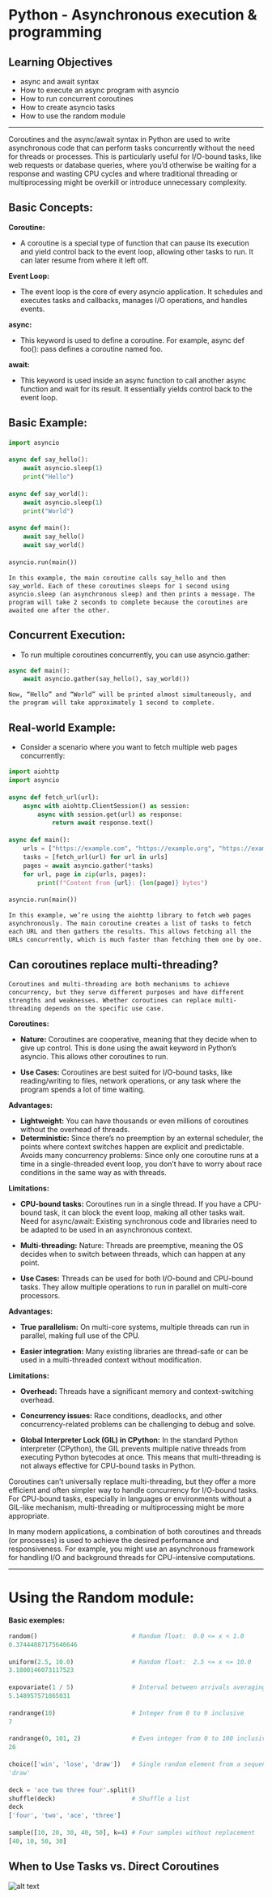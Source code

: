 # Python - Asynchronous execution & programming

## Learning Objectives

+ async and await syntax
+ How to execute an async program with asyncio
+ How to run concurrent coroutines
+ How to create asyncio tasks
+ How to use the random module

---

Coroutines and the async/await syntax in Python are used to write asynchronous code that can perform tasks concurrently without the need for threads or processes. This is particularly useful for I/O-bound tasks, like web requests or database queries, where you’d otherwise be waiting for a response and wasting CPU cycles and where traditional threading or multiprocessing might be overkill or introduce unnecessary complexity.

## Basic Concepts:
**Coroutine:** 
+ A coroutine is a special type of function that can pause its execution and yield control back to the event loop, allowing other tasks to run. It can later resume from where it left off.

**Event Loop:** 
+ The event loop is the core of every asyncio application. It schedules and executes tasks and callbacks, manages I/O operations, and handles events.

**async:** 
+ This keyword is used to define a coroutine. For example, async def foo(): pass defines a coroutine named foo.

**await:** 
+ This keyword is used inside an async function to call another async function and wait for its result. It essentially yields control back to the event loop.

## Basic Example:
```python
import asyncio

async def say_hello():
    await asyncio.sleep(1)
    print("Hello")

async def say_world():
    await asyncio.sleep(1)
    print("World")

async def main():
    await say_hello()
    await say_world()

asyncio.run(main())
```
    In this example, the main coroutine calls say_hello and then say_world. Each of these coroutines sleeps for 1 second using asyncio.sleep (an asynchronous sleep) and then prints a message. The program will take 2 seconds to complete because the coroutines are awaited one after the other.

## Concurrent Execution:
+ To run multiple coroutines concurrently, you can use asyncio.gather:
```python
async def main():
    await asyncio.gather(say_hello(), say_world())
```
    Now, “Hello” and “World” will be printed almost simultaneously, and the program will take approximately 1 second to complete.

## Real-world Example:
+ Consider a scenario where you want to fetch multiple web pages concurrently:
```python
import aiohttp
import asyncio

async def fetch_url(url):
    async with aiohttp.ClientSession() as session:
        async with session.get(url) as response:
            return await response.text()

async def main():
    urls = ["https://example.com", "https://example.org", "https://example.net"]
    tasks = [fetch_url(url) for url in urls]
    pages = await asyncio.gather(*tasks)
    for url, page in zip(urls, pages):
        print(f"Content from {url}: {len(page)} bytes")

asyncio.run(main())
```
    In this example, we’re using the aiohttp library to fetch web pages asynchronously. The main coroutine creates a list of tasks to fetch each URL and then gathers the results. This allows fetching all the URLs concurrently, which is much faster than fetching them one by one.

## Can coroutines replace multi-threading?
    Coroutines and multi-threading are both mechanisms to achieve concurrency, but they serve different purposes and have different strengths and weaknesses. Whether coroutines can replace multi-threading depends on the specific use case.

**Coroutines:**
+ **Nature:** Coroutines are cooperative, meaning that they decide when to give up control. This is done using the await keyword in Python’s asyncio. This allows other coroutines to run.

+ **Use Cases:** Coroutines are best suited for I/O-bound tasks, like reading/writing to files, network operations, or any task where the program spends a lot of time waiting.

**Advantages:**

+ **Lightweight:** You can have thousands or even millions of coroutines without the overhead of threads.
+ **Deterministic:** Since there’s no preemption by an external scheduler, the points where context switches happen are explicit and predictable.
Avoids many concurrency problems: Since only one coroutine runs at a time in a single-threaded event loop, you don’t have to worry about race conditions in the same way as with threads.

**Limitations:**

+ **CPU-bound tasks:** Coroutines run in a single thread. If you have a CPU-bound task, it can block the event loop, making all other tasks wait.
Need for async/await: Existing synchronous code and libraries need to be adapted to be used in an asynchronous context.
+ **Multi-threading:**
Nature: Threads are preemptive, meaning the OS decides when to switch between threads, which can happen at any point.

+ **Use Cases:** Threads can be used for both I/O-bound and CPU-bound tasks. They allow multiple operations to run in parallel on multi-core processors.

**Advantages:**

+ **True parallelism:** On multi-core systems, multiple threads can run in parallel, making full use of the CPU.

+ **Easier integration:** Many existing libraries are thread-safe or can be used in a multi-threaded context without modification.

**Limitations:**

+ **Overhead:** Threads have a significant memory and context-switching overhead.

+ **Concurrency issues:** Race conditions, deadlocks, and other concurrency-related problems can be challenging to debug and solve.

+ **Global Interpreter Lock (GIL) in CPython:** In the standard Python interpreter (CPython), the GIL prevents multiple native threads from executing Python bytecodes at once. This means that multi-threading is not always effective for CPU-bound tasks in Python.

Coroutines can’t universally replace multi-threading, but they offer a more efficient and often simpler way to handle concurrency for I/O-bound tasks. For CPU-bound tasks, especially in languages or environments without a GIL-like mechanism, multi-threading or multiprocessing might be more appropriate.

In many modern applications, a combination of both coroutines and threads (or processes) is used to achieve the desired performance and responsiveness. For example, you might use an asynchronous framework for handling I/O and background threads for CPU-intensive computations.
___

# Using the Random module: 

**Basic exemples:**

```python
random()                          # Random float:  0.0 <= x < 1.0
0.37444887175646646

uniform(2.5, 10.0)                # Random float:  2.5 <= x <= 10.0
3.1800146073117523

expovariate(1 / 5)                # Interval between arrivals averaging 5 seconds
5.148957571865031

randrange(10)                     # Integer from 0 to 9 inclusive
7

randrange(0, 101, 2)              # Even integer from 0 to 100 inclusive
26

choice(['win', 'lose', 'draw'])   # Single random element from a sequence
'draw'

deck = 'ace two three four'.split()
shuffle(deck)                     # Shuffle a list
deck
['four', 'two', 'ace', 'three']

sample([10, 20, 30, 40, 50], k=4) # Four samples without replacement
[40, 10, 50, 30]
```

## When to Use Tasks vs. Direct Coroutines

![alt text](<Capture d’écran 2024-12-09 à 09.36.54.png>)
